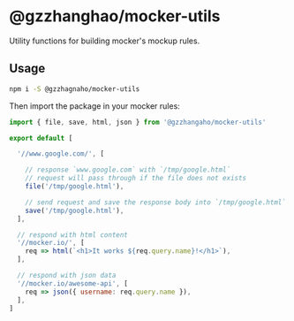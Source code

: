 # @gzzhanghao/mocker-utils

Utility functions for building mocker's mockup rules.

## Usage

```bash
npm i -S @gzzhagnaho/mocker-utils
```

Then import the package in your mocker rules:

```javascript
import { file, save, html, json } from '@gzzhangaho/mocker-utils'

export default [

  '//www.google.com/', [

    // response `www.google.com` with `/tmp/google.html`
    // request will pass through if the file does not exists
    file('/tmp/google.html'),

    // send request and save the response body into `/tmp/google.html`
    save('/tmp/google.html'),
  ],

  // respond with html content
  '//mocker.io/', [
    req => html(`<h1>It works ${req.query.name}!</h1>`),
  ],

  // respond with json data
  '//mocker.io/awesome-api', [
    req => json({ username: req.query.name }),
  ],
]
```
